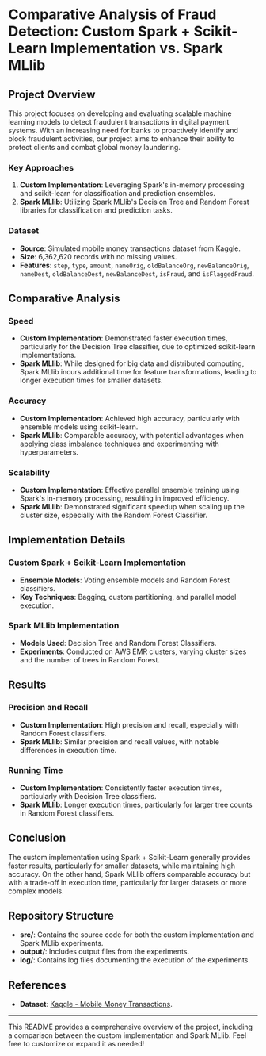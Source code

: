 # Comparative Analysis of Fraud Detection: Custom Spark + Scikit-Learn Implementation vs. Spark MLlib

## Project Overview

This project focuses on developing and evaluating scalable machine learning models to detect fraudulent transactions in digital payment systems. With an increasing need for banks to proactively identify and block fraudulent activities, our project aims to enhance their ability to protect clients and combat global money laundering.

### Key Approaches
1. **Custom Implementation**: Leveraging Spark's in-memory processing and scikit-learn for classification and prediction ensembles.
2. **Spark MLlib**: Utilizing Spark MLlib's Decision Tree and Random Forest libraries for classification and prediction tasks.

### Dataset
- **Source**: Simulated mobile money transactions dataset from Kaggle.
- **Size**: 6,362,620 records with no missing values.
- **Features**: `step`, `type`, `amount`, `nameOrig`, `oldBalanceOrg`, `newBalanceOrig`, `nameDest`, `oldBalanceDest`, `newBalanceDest`, `isFraud`, and `isFlaggedFraud`.

## Comparative Analysis

### Speed
- **Custom Implementation**: Demonstrated faster execution times, particularly for the Decision Tree classifier, due to optimized scikit-learn implementations.
- **Spark MLlib**: While designed for big data and distributed computing, Spark MLlib incurs additional time for feature transformations, leading to longer execution times for smaller datasets.

### Accuracy
- **Custom Implementation**: Achieved high accuracy, particularly with ensemble models using scikit-learn.
- **Spark MLlib**: Comparable accuracy, with potential advantages when applying class imbalance techniques and experimenting with hyperparameters.

### Scalability
- **Custom Implementation**: Effective parallel ensemble training using Spark's in-memory processing, resulting in improved efficiency.
- **Spark MLlib**: Demonstrated significant speedup when scaling up the cluster size, especially with the Random Forest Classifier.

## Implementation Details

### Custom Spark + Scikit-Learn Implementation
- **Ensemble Models**: Voting ensemble models and Random Forest classifiers.
- **Key Techniques**: Bagging, custom partitioning, and parallel model execution.

### Spark MLlib Implementation
- **Models Used**: Decision Tree and Random Forest Classifiers.
- **Experiments**: Conducted on AWS EMR clusters, varying cluster sizes and the number of trees in Random Forest.

## Results

### Precision and Recall
- **Custom Implementation**: High precision and recall, especially with Random Forest classifiers.
- **Spark MLlib**: Similar precision and recall values, with notable differences in execution time.

### Running Time
- **Custom Implementation**: Consistently faster execution times, particularly with Decision Tree classifiers.
- **Spark MLlib**: Longer execution times, particularly for larger tree counts in Random Forest classifiers.

## Conclusion

The custom implementation using Spark + Scikit-Learn generally provides faster results, particularly for smaller datasets, while maintaining high accuracy. On the other hand, Spark MLlib offers comparable accuracy but with a trade-off in execution time, particularly for larger datasets or more complex models.

## Repository Structure
- **src/**: Contains the source code for both the custom implementation and Spark MLlib experiments.
- **output/**: Includes output files from the experiments.
- **log/**: Contains log files documenting the execution of the experiments.

## References
- **Dataset**: [Kaggle - Mobile Money Transactions](https://www.kaggle.com/datasets).


---

This README provides a comprehensive overview of the project, including a comparison between the custom implementation and Spark MLlib. Feel free to customize or expand it as needed!
